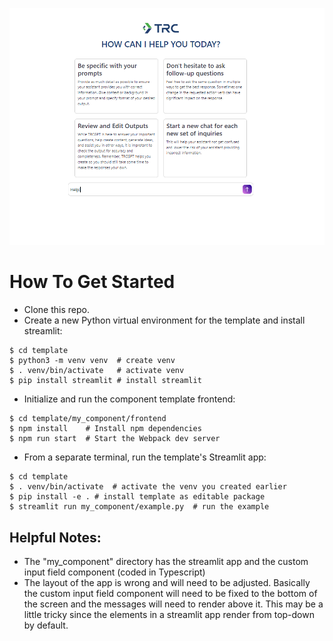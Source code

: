 ![UI Screenshot](./template/my_component/frontend/src/images/TRCGPT%20UI%20Screenshot.png "A cute cat")

# How To Get Started

* Clone this repo.
* Create a new Python virtual environment for the template and install streamlit:
```
$ cd template
$ python3 -m venv venv  # create venv
$ . venv/bin/activate   # activate venv
$ pip install streamlit # install streamlit
```
* Initialize and run the component template frontend:
```
$ cd template/my_component/frontend
$ npm install    # Install npm dependencies
$ npm run start  # Start the Webpack dev server
```
* From a separate terminal, run the template's Streamlit app:
```
$ cd template
$ . venv/bin/activate  # activate the venv you created earlier
$ pip install -e . # install template as editable package
$ streamlit run my_component/example.py  # run the example
```

## Helpful Notes:

* The "my_component" directory has the streamlit app and the custom input field component (coded in Typescript)
* The layout of the app is wrong and will need to be adjusted. Basically the custom input field component will need to be fixed to the bottom of the screen and the messages will need to render above it. This may be a little tricky since the elements in a streamlit app render from top-down by default.
